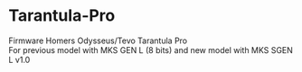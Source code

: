 # Tarantula-Pro
Firmware Homers Odysseus/Tevo Tarantula Pro  
For previous model with MKS GEN L (8 bits) and new model with MKS SGEN L v1.0  
